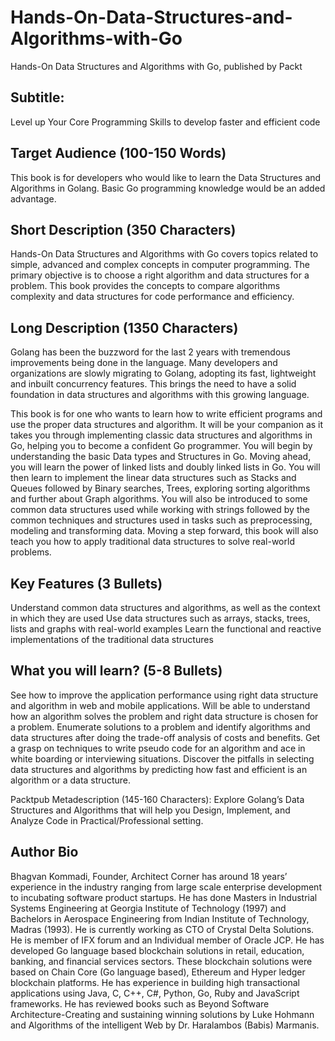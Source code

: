 # Hands-On-Data-Structures-and-Algorithms-with-Go
Hands-On Data Structures and Algorithms with Go, published by Packt

## Subtitle: 
Level up Your Core Programming Skills to develop faster and efficient code

## Target Audience (100-150 Words)
This book is for developers who would like to learn the Data Structures and Algorithms in Golang. Basic Go programming knowledge would be an added advantage.

## Short Description (350 Characters)
Hands-On Data Structures and Algorithms with Go covers topics related to simple, advanced and complex concepts in computer programming. The primary objective is to choose a right algorithm and data structures for a problem. This book provides the concepts to compare algorithms complexity and data structures for code performance and efficiency.

## Long Description (1350 Characters)
Golang has been the buzzword for the last 2 years with tremendous improvements being done in the language. Many developers and organizations are slowly migrating to Golang, adopting its fast, lightweight and inbuilt concurrency features. This brings the need to have a solid foundation in data structures and algorithms with this growing language.

This book is for one who wants to learn how to write efficient programs and use the proper data structures and algorithm. It will be your companion as it takes you through implementing classic data structures and algorithms in Go, helping you to become a confident Go programmer. You will begin by understanding the basic Data types and Structures in Go. Moving ahead, you will learn the power of linked lists and doubly linked lists in Go. You will then learn to implement the linear data structures such as Stacks and Queues followed by Binary searches, Trees, exploring sorting algorithms and further about Graph algorithms. You will also be introduced to some common data structures used while working with strings followed by the common techniques and structures used in tasks such as preprocessing, modeling and transforming data. Moving a step forward, this book will also teach you how to apply traditional data structures to solve real-world problems.

## Key Features (3 Bullets)
Understand common data structures and algorithms, as well as the context in which they are used
Use data structures such as arrays, stacks, trees, lists and graphs with real-world examples
Learn the functional and reactive implementations of the traditional data structures

## What you will learn? (5-8 Bullets)
See how to improve the application performance using right data structure and algorithm in web and mobile applications.
Will be able to understand how an algorithm solves the problem and right data structure is chosen for a problem.
Enumerate solutions to a problem and identify algorithms and data structures after doing the trade-off analysis of costs and benefits.
Get a grasp on techniques to write pseudo code for an algorithm and ace in white boarding or interviewing situations.
Discover the pitfalls in selecting data structures and algorithms by predicting how fast and efficient is an algorithm or a data structure.

Packtpub Metadescription (145-160 Characters): Explore Golang’s Data Structures and Algorithms that will help you Design, Implement, and Analyze Code in Practical/Professional setting.

## Author Bio
Bhagvan Kommadi, Founder, Architect Corner has around 18 years’ experience in the industry ranging from large scale enterprise development to incubating software product startups. He has done Masters in Industrial Systems Engineering at Georgia Institute of Technology (1997) and Bachelors in Aerospace Engineering from Indian Institute of Technology, Madras (1993). He is currently working as CTO of Crystal Delta Solutions. He is member of IFX forum and an Individual member of Oracle JCP. 
He has developed Go language based blockchain solutions in retail, education, banking, and financial services sectors. These blockchain solutions were based on Chain Core (Go language based), Ethereum and Hyper ledger blockchain platforms. He has experience in building high transactional applications using Java, C, C++, C#, Python, Go, Ruby and JavaScript frameworks. He has reviewed books such as Beyond Software Architecture-Creating and sustaining winning solutions by Luke Hohmann and Algorithms of the intelligent Web by Dr. Haralambos (Babis) Marmanis.
